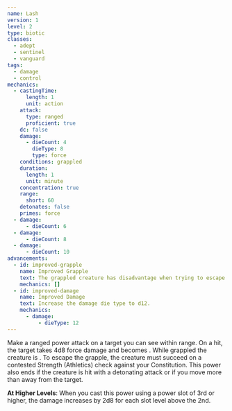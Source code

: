 ```yaml
---
name: Lash
version: 1
level: 2
type: biotic
classes:
  - adept
  - sentinel
  - vanguard
tags:
  - damage
  - control
mechanics:
  - castingTime:
      length: 1
      unit: action
    attack:
      type: ranged
      proficient: true
    dc: false
    damage:
      - dieCount: 4
        dieType: 8
        type: force
    conditions: grappled
    duration:
      length: 1
      unit: minute
    concentration: true
    range:
      short: 60
    detonates: false
    primes: force
  - damage:
      - dieCount: 6
  - damage:
      - dieCount: 8
  - damage:
      - dieCount: 10
advancements:
  - id: improved-grapple
    name: Improved Grapple
    text: The grappled creature has disadvantage when trying to escape.
    mechanics: []
  - id: improved-damage
    name: Improved Damage
    text: Increase the damage die type to d12.
    mechanics:
      - damage:
          - dieType: 12
---
```

Make a ranged power attack on a target you can see within range. On a hit, the target takes 4d8 force damage and becomes
<me-condition id="grappled"/>. While grappled the creature is <me-condition id="primed" sub="force"/>. To escape the grapple,
the creature must succeed on a contested Strength (Athletics) check against your Constitution. This power also ends if
the creature is hit with a detonating attack or if you move more than <me-distance length="60" /> away from the target.

__At Higher Levels__: When you cast this power using a power slot of 3rd or higher, the damage increases by 2d8 for each
slot level above the 2nd.

